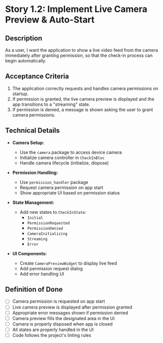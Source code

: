 # Story 1.2: Implement Live Camera Preview & Auto-Start

## Description
As a user, I want the application to show a live video feed from the camera immediately after granting permission, so that the check-in process can begin automatically.

## Acceptance Criteria
1. The application correctly requests and handles camera permissions on startup.
2. If permission is granted, the live camera preview is displayed and the app transitions to a "streaming" state.
3. If permission is denied, a message is shown asking the user to grant camera permissions.

## Technical Details
- **Camera Setup:**
  - Use the `camera` package to access device camera
  - Initialize camera controller in `CheckInBloc`
  - Handle camera lifecycle (initialize, dispose)

- **Permission Handling:**
  - Use `permission_handler` package
  - Request camera permission on app start
  - Show appropriate UI based on permission status

- **State Management:**
  - Add new states to `CheckInState`:
    - `Initial`
    - `PermissionRequested`
    - `PermissionDenied`
    - `CameraInitializing`
    - `Streaming`
    - `Error`

- **UI Components:**
  - Create `CameraPreviewWidget` to display live feed
  - Add permission request dialog
  - Add error handling UI

## Definition of Done
- [ ] Camera permission is requested on app start
- [ ] Live camera preview is displayed after permission granted
- [ ] Appropriate error messages shown if permission denied
- [ ] Camera preview fills the designated area in the UI
- [ ] Camera is properly disposed when app is closed
- [ ] All states are properly handled in the UI
- [ ] Code follows the project's linting rules 